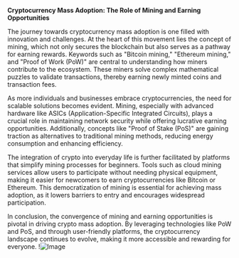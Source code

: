 **Cryptocurrency Mass Adoption: The Role of Mining and Earning Opportunities**

The journey towards cryptocurrency mass adoption is one filled with innovation and challenges. At the heart of this movement lies the concept of mining, which not only secures the blockchain but also serves as a pathway for earning rewards. Keywords such as "Bitcoin mining," "Ethereum mining," and "Proof of Work (PoW)" are central to understanding how miners contribute to the ecosystem. These miners solve complex mathematical puzzles to validate transactions, thereby earning newly minted coins and transaction fees.

As more individuals and businesses embrace cryptocurrencies, the need for scalable solutions becomes evident. Mining, especially with advanced hardware like ASICs (Application-Specific Integrated Circuits), plays a crucial role in maintaining network security while offering lucrative earning opportunities. Additionally, concepts like "Proof of Stake (PoS)" are gaining traction as alternatives to traditional mining methods, reducing energy consumption and enhancing efficiency.

The integration of crypto into everyday life is further facilitated by platforms that simplify mining processes for beginners. Tools such as cloud mining services allow users to participate without needing physical equipment, making it easier for newcomers to earn cryptocurrencies like Bitcoin or Ethereum. This democratization of mining is essential for achieving mass adoption, as it lowers barriers to entry and encourages widespread participation.

In conclusion, the convergence of mining and earning opportunities is pivotal in driving crypto mass adoption. By leveraging technologies like PoW and PoS, and through user-friendly platforms, the cryptocurrency landscape continues to evolve, making it more accessible and rewarding for everyone. !![Image](https://github.com/user-attachments/assets/590b50a7-4459-4e76-8a31-559aed223621)